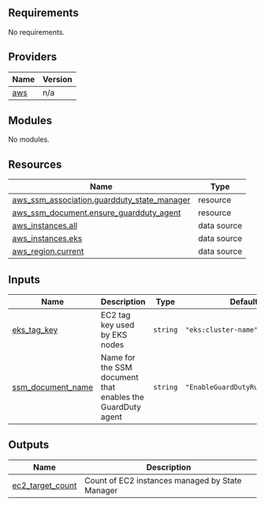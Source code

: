 <!-- BEGIN_TF_DOCS -->
## Requirements

No requirements.

## Providers

| Name | Version |
|------|---------|
| <a name="provider_aws"></a> [aws](#provider\_aws) | n/a |

## Modules

No modules.

## Resources

| Name | Type |
|------|------|
| [aws_ssm_association.guardduty_state_manager](https://registry.terraform.io/providers/hashicorp/aws/latest/docs/resources/ssm_association) | resource |
| [aws_ssm_document.ensure_guardduty_agent](https://registry.terraform.io/providers/hashicorp/aws/latest/docs/resources/ssm_document) | resource |
| [aws_instances.all](https://registry.terraform.io/providers/hashicorp/aws/latest/docs/data-sources/instances) | data source |
| [aws_instances.eks](https://registry.terraform.io/providers/hashicorp/aws/latest/docs/data-sources/instances) | data source |
| [aws_region.current](https://registry.terraform.io/providers/hashicorp/aws/latest/docs/data-sources/region) | data source |

## Inputs

| Name | Description | Type | Default | Required |
|------|-------------|------|---------|:--------:|
| <a name="input_eks_tag_key"></a> [eks\_tag\_key](#input\_eks\_tag\_key) | EC2 tag key used by EKS nodes | `string` | `"eks:cluster-name"` | no |
| <a name="input_ssm_document_name"></a> [ssm\_document\_name](#input\_ssm\_document\_name) | Name for the SSM document that enables the GuardDuty agent | `string` | `"EnableGuardDutyRuntimeAgent"` | no |

## Outputs

| Name | Description |
|------|-------------|
| <a name="output_ec2_target_count"></a> [ec2\_target\_count](#output\_ec2\_target\_count) | Count of EC2 instances managed by State Manager |
<!-- END_TF_DOCS -->